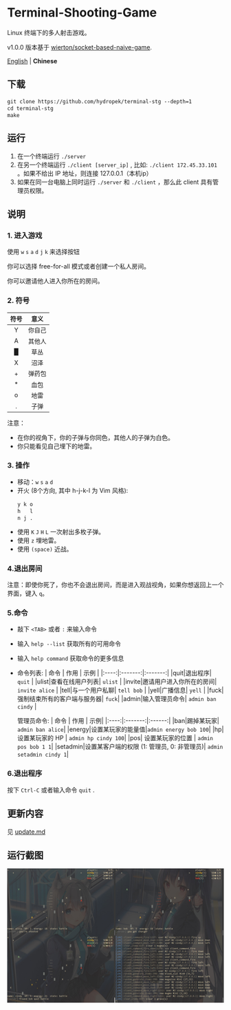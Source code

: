 # Terminal-Shooting-Game

Linux 终端下的多人射击游戏。

v1.0.0 版本基于 [wierton/socket-based-naive-game](https://github.com/wierton/socket-based-naive-game).

[English](https://github.com/hydropek/terminal-stg/blob/master/README.md) | **Chinese**

## 下载
  ```shell
  git clone https://github.com/hydropek/terminal-stg --depth=1
  cd terminal-stg
  make
  ```

## 运行 

  1. 在一个终端运行 `./server`
  2. 在另一个终端运行 `./client [server_ip]` , 比如: `./client 172.45.33.101 ` 。如果不给出 IP 地址，则连接 127.0.0.1（本机ip）
  3. 如果在同一台电脑上同时运行 `./server` 和 `./client` ，那么此 client 具有管理员权限。

## 说明

### 1. 进入游戏

  使用 `w` `s` `a` `d` `j` `k` 来选择按钮

  你可以选择 free-for-all 模式或者创建一个私人房间。

  你可以邀请他人进入你所在的房间。

### 2. 符号

  |     符号    |   意义    |
  |:-----------:|:---------:|
  |      Y      |   你自己  |
  |      A      |   其他人  |
  |      █      |    草丛   |
  |      X      |    沼泽   |
  |      +      |    弹药包 |
  |      *      |    血包   |
  |      o      |    地雷   |
  |      .      |    子弹   |

  注意：
  - 在你的视角下，你的子弹与你同色，其他人的子弹为白色。
  - 你只能看见自己埋下的地雷。

### 3. 操作

  * 移动：`w` `s` `a` `d` 
  * 开火 (8个方向, 其中 h-j-k-l 为 Vim 风格):  
    ```
    y k o
    h   l
    n j .  
    ```
  * 使用 `K` `J` `H` `L` 一次射出多枚子弹。
  * 使用 `z` 埋地雷。
  * 使用 `(space)` 近战。

### 4.退出房间

  注意：即使你死了，你也不会退出房间，而是进入观战视角，如果你想返回上一个界面，键入 `q`。

### 5.命令 

  * 敲下 `<TAB>` 或者 `:` 来输入命令
  * 输入 `help --list` 获取所有的可用命令
  * 输入 `help command` 获取命令的更多信息
  * 命令列表:
    | 命令 | 作用 | 示例 |
    |:----:|:-------:|:-------:|
    |quit|退出程序| `quit` |
    |ulist|查看在线用户列表| `ulist` |
    |invite|邀请用户进入你所在的房间| `invite alice` |
    |tell|与一个用户私聊| `tell bob` |
    |yell|广播信息| `yell` |
    |fuck|强制结束所有的客户端与服务器| `fuck`|
    |admin|输入管理员命令| `admin ban cindy` |
    
    管理员命令:
    | 命令 | 作用 | 示例|
    |:----:|:-------:|:------:|
    |ban|踢掉某玩家| `admin ban alice`|
    |energy|设置某玩家的能量值|`admin energy bob 100`|
    |hp| 设置某玩家的 HP | `admin hp cindy 100`|
    |pos| 设置某玩家的位置 | `admin pos bob 1 1`|
    |setadmin|设置某客户端的权限 (1: 管理员, 0: 非管理员)| `admin setadmin cindy 1`|

### 6.退出程序

  按下 `Ctrl-C` 或者输入命令 `quit` .

## 更新内容
  见 [update.md](https://github.com/hydropek/terminal-stg/blob/master/update.md)

## 运行截图
  ![screenshot](screenshot.jpg)
